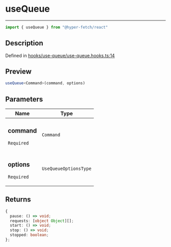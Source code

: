 

# useQueue

<div class="api-docs__separator" data-reactroot="">

---

</div><div class="api-docs__import" data-reactroot="">

```ts
import { useQueue } from "@hyper-fetch/react"
```

</div><div class="api-docs__section">

## Description

</div><div class="api-docs__description"><span class="api-docs__do-not-parse">



</span></div><p class="api-docs__definition">

Defined in [hooks/use-queue/use-queue.hooks.ts:14](https://github.com/BetterTyped/hyper-fetch/blob/7e232edb/packages/react/src/hooks/use-queue/use-queue.hooks.ts#L14)

</p><div class="api-docs__section">

## Preview

</div><div class="api-docs__preview fn">

```ts
useQueue<Command>(command, options)
```

</div><div class="api-docs__section">

## Parameters

</div><div class="api-docs__parameters"><table><thead><tr><th>Name</th><th>Type</th></tr></thead><tbody><tr param-data="command"><td class="api-docs__param-name required">

### command 

`Required`

</td><td class="api-docs__param-type">

`Command`

</td></tr><tr param-data="options"><td class="api-docs__param-name required">

### options 

`Required`

</td><td class="api-docs__param-type">

`UseQueueOptionsType`

</td></tr></tbody></table></div><div class="api-docs__section">

## Returns

</div><div class="api-docs__returns">

```ts
{
  pause: () => void;
  requests: [object Object][];
  start: () => void;
  stop: () => void;
  stopped: boolean;
};

```

</div>